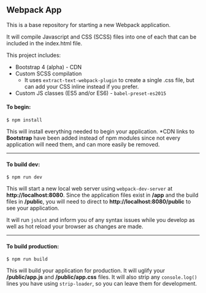 ## Webpack App ##

This is a base repository for starting a new Webpack application.

It will compile Javascript and CSS (SCSS) files into one of each that can be included in the index.html file.

This project includes:
* Bootstrap 4 (alpha) - CDN
* Custom SCSS compilation
  * It uses `extract-text-webpack-plugin` to create a single .css file, but can add your CSS inline instead if you prefer.
* Custom JS classes (ES5 and/or ES6) - `babel-preset-es2015`

#### To begin: #####

`$ npm install`

This will install everything needed to begin your application. *CDN links to **Bootstrap** have been added instead 
of npm modules since not every application will need them, and can more easily be removed.
****
#### To build dev: ####

`$ npm run dev`

This will start a new local web server using `webpack-dev-server` at **http://localhost:8080**.
Since the application files exist in **/app** and the build files in **/public**, you will need to direct to
**http://localhost:8080/public** to see your application.

It will run `jshint` and inform you of any syntax issues while you develop as well as hot reload your browser
as changes are made.
****
#### To build production: ####

`$ npm run build`

This will build your application for production. It will uglify your **/public/app.js** and **/public/app.css** files.
It will also strip any `console.log()` lines you have using `strip-loader`, so you can leave them for development.
